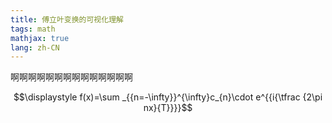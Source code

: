 ```yaml
---
title: 傅立叶变换的可视化理解
tags: math
mathjax: true
lang: zh-CN
---
```


啊啊啊啊啊啊啊啊啊啊啊啊啊啊
<!--more-->


$$\displaystyle f(x)=\sum _{{n=-\infty}}^{\infty}c_{n}\cdot e^{{i{\tfrac  {2\pi nx}{T}}}}$$



